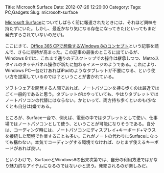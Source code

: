 Title: Microsoft Surface
Date: 2012-07-26 12:20:00
Category: 
Tags: PC,Gadgets
Slug: microsoft-surface

<a href="http://www.microsoft.com/surface/en/us/default.aspx">Microsoft Surface</a>についてしばらく前に報道されたときには、それほど興味を持たずにいた。しかし、最近かなり気になる存在になってきた(といってもまだ発売すらされていないのだが)。<br /><br />ここにきて、<a href="http://pc.watch.impress.co.jp/docs/column/win8cd/20120725_548816.html">Office 365 CPで想像するWindows 8のコンセプト</a>という記事を読んで、さらに期待が高まった。この記事の最後のところに出ているが、Windows 8では、これまで通りのデスクトップでの操作は継承しつつ、Metroスタイルのタッチパネル操作が新たに加わるイメージのようである。これにより、Windows PC一台だけあればiPadのようなタブレットが不要になる、という使い方を提案しているのでは？ということが書かれている。<br /><br />ソフトウェアを開発する人間であれば、ノートパソコンを持ち歩くのは最近ではごく一般的であると思う。タブレットがはやっていても、やはりタブレットではノートパソコンの代替にはならない。かといって、両方持ち歩くといのも(少なくとも自分は)嫌である。<br /><br />ところが、Surface一台で、例えば、電車の中ではタブレットとして使い、仕事場ではノートパソコンとして使う、ということが可能になりそうである。自分は、コーディング時には、ノートパソコンにディスプレイ+キーボード+マウスを接続した環境で作業することも多い。これがノートの代わりにSurfaceになっても構わない。本気でコーディングする環境でなければ、ひとまず使えるキーボードがあれば良い。<br /><br />というわけで、SurfaceとWindows8の出来次第では、自分の利用方法ではかなり魅力的なアイテムになるのではないかと思う。発売されるのが楽しみだ。
